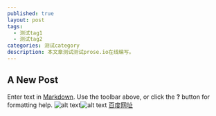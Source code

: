 ```yaml
---
published: true
layout: post
tags:
  - 测试tag1
  - 测试tag2
categories: 测试category
description: 本文章测试测试prose.io在线编写。
---
```

## A New Post

Enter text in [Markdown](http://daringfireball.net/projects/markdown/). Use the toolbar above, or click the **?** button for formatting help.
![alt text]({{site.baseurl}}/_posts/100-100.png)![alt text]({{site.baseurl}}/_posts/100-100.jpg)
[百度网址](https://www.baidu.com "title")
